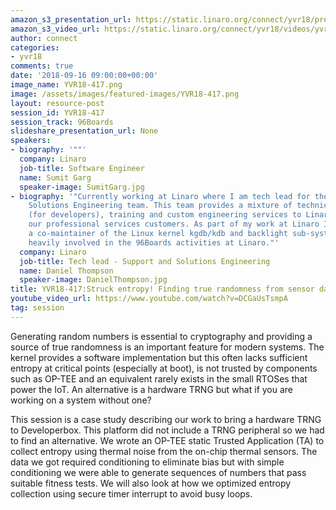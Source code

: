 ```yaml
---
amazon_s3_presentation_url: https://static.linaro.org/connect/yvr18/presentations/yvr18-417.pdf
amazon_s3_video_url: https://static.linaro.org/connect/yvr18/videos/yvr18-417.mp4
author: connect
categories:
- yvr18
comments: true
date: '2018-09-16 09:00:00+00:00'
image_name: YVR18-417.png
image: /assets/images/featured-images/YVR18-417.png
layout: resource-post
session_id: YVR18-417
session_track: 96Boards
slideshare_presentation_url: None
speakers:
- biography: '""'
  company: Linaro
  job-title: Software Engineer
  name: Sumit Garg
  speaker-image: SumitGarg.jpg
- biography: '"Currently working at Linaro where I am tech lead for the Support and
    Solutions Engineering team. This team provides a mixture of technical support
    (for developers), training and custom engineering services to Linaro members and
    our professional services customers. As part of my work at Linaro I have become
    a co-maintainer of the Linux kernel kgdb/kdb and backlight sub-systems. I am also
    heavily involved in the 96Boards activities at Linaro."'
  company: Linaro
  job-title: Tech lead - Support and Solutions Engineering
  name: Daniel Thompson
  speaker-image: DanielThompson.jpg
title: YVR18-417:Struck entropy! Finding true randomness from sensor data
youtube_video_url: https://www.youtube.com/watch?v=DCGaUsTsmpA
tag: session
---
```


Generating random numbers is essential to cryptography and providing a source of true randomness is an important feature for modern systems. The kernel provides a software implementation but this often lacks sufficient entropy at critical points (especially at boot), is not trusted by components such as OP-TEE and an equivalent rarely exists in the small RTOSes that power the IoT. An alternative is a hardware TRNG but what if you are working on a system without one?

This session is a case study describing our work to bring a hardware TRNG to Developerbox. This platform did not include a TRNG peripheral so we had to find an alternative. We wrote an OP-TEE static Trusted Application (TA) to collect entropy using thermal noise from the on-chip thermal sensors. The data we got required conditioning to eliminate bias but with simple conditioning we were able to generate sequences of numbers that pass suitable fitness tests. We will also look at how we optimized entropy collection using secure timer interrupt to avoid busy loops.
